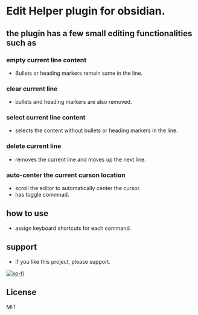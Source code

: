 # Edit Helper plugin for obsidian.

## the plugin has a few small editing functionalities such as

### empty current line content

- Bullets or heading markers remain same in the line.

### clear current line

- bullets and heading markers are also removed.

### select current line content

- selects the content without bullets or heading markers in the line.

### delete current line 

- removes the current line and moves up the next line.

### auto-center the current curson location

- scroll the editor to automatically center the cursor.
- has toggle commnad.

## how to use

- assign keyboard shortcuts for each command.

## support

- If you like this project, please support. 

[![ko-fi](https://ko-fi.com/img/githubbutton_sm.svg)](https://ko-fi.com/O5O41HNOCV)

## License

MIT

